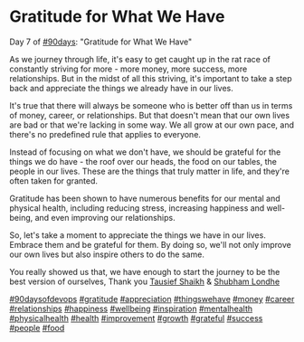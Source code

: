 # Gratitude for What We Have

Day 7 of [#90days](https://www.linkedin.com/feed/hashtag/?keywords=90days&highlightedUpdateUrns=urn%3Ali%3Aactivity%3A7022795970463608832): "Gratitude for What We Have"  
  
As we journey through life, it's easy to get caught up in the rat race of constantly striving for more - more money, more success, more relationships. But in the midst of all this striving, it's important to take a step back and appreciate the things we already have in our lives.  
  
It's true that there will always be someone who is better off than us in terms of money, career, or relationships. But that doesn't mean that our own lives are bad or that we're lacking in some way. We all grow at our own pace, and there's no predefined rule that applies to everyone.  
  
Instead of focusing on what we don't have, we should be grateful for the things we do have - the roof over our heads, the food on our tables, the people in our lives. These are the things that truly matter in life, and they're often taken for granted.  
  
Gratitude has been shown to have numerous benefits for our mental and physical health, including reducing stress, increasing happiness and well-being, and even improving our relationships.  
  
So, let's take a moment to appreciate the things we have in our lives. Embrace them and be grateful for them. By doing so, we'll not only improve our own lives but also inspire others to do the same.  
  
You really showed us that, we have enough to start the journey to be the best version of ourselves, Thank you [Tausief Shaikh](https://www.linkedin.com/in/ACoAAA-y4eMBDS3t7aG32tY5JnuUK-Xc8dgA5MY) & [Shubham Londhe](https://www.linkedin.com/in/ACoAABhZ4kMBt55axHJpEnVRp0UOUl-_JwwmPwk)  
  
[#90daysofdevops](https://www.linkedin.com/feed/hashtag/?keywords=90daysofdevops&highlightedUpdateUrns=urn%3Ali%3Aactivity%3A7022795970463608832) [#gratitude](https://www.linkedin.com/feed/hashtag/?keywords=gratitude&highlightedUpdateUrns=urn%3Ali%3Aactivity%3A7022795970463608832) [#appreciation](https://www.linkedin.com/feed/hashtag/?keywords=appreciation&highlightedUpdateUrns=urn%3Ali%3Aactivity%3A7022795970463608832) [#thingswehave](https://www.linkedin.com/feed/hashtag/?keywords=thingswehave&highlightedUpdateUrns=urn%3Ali%3Aactivity%3A7022795970463608832) [#money](https://www.linkedin.com/feed/hashtag/?keywords=money&highlightedUpdateUrns=urn%3Ali%3Aactivity%3A7022795970463608832) [#career](https://www.linkedin.com/feed/hashtag/?keywords=career&highlightedUpdateUrns=urn%3Ali%3Aactivity%3A7022795970463608832) [#relationships](https://www.linkedin.com/feed/hashtag/?keywords=relationships&highlightedUpdateUrns=urn%3Ali%3Aactivity%3A7022795970463608832) [#happiness](https://www.linkedin.com/feed/hashtag/?keywords=happiness&highlightedUpdateUrns=urn%3Ali%3Aactivity%3A7022795970463608832) [#wellbeing](https://www.linkedin.com/feed/hashtag/?keywords=wellbeing&highlightedUpdateUrns=urn%3Ali%3Aactivity%3A7022795970463608832) [#inspiration](https://www.linkedin.com/feed/hashtag/?keywords=inspiration&highlightedUpdateUrns=urn%3Ali%3Aactivity%3A7022795970463608832) [#mentalhealth](https://www.linkedin.com/feed/hashtag/?keywords=mentalhealth&highlightedUpdateUrns=urn%3Ali%3Aactivity%3A7022795970463608832) [#physicalhealth](https://www.linkedin.com/feed/hashtag/?keywords=physicalhealth&highlightedUpdateUrns=urn%3Ali%3Aactivity%3A7022795970463608832) [#health](https://www.linkedin.com/feed/hashtag/?keywords=health&highlightedUpdateUrns=urn%3Ali%3Aactivity%3A7022795970463608832) [#improvement](https://www.linkedin.com/feed/hashtag/?keywords=improvement&highlightedUpdateUrns=urn%3Ali%3Aactivity%3A7022795970463608832) [#growth](https://www.linkedin.com/feed/hashtag/?keywords=growth&highlightedUpdateUrns=urn%3Ali%3Aactivity%3A7022795970463608832) [#grateful](https://www.linkedin.com/feed/hashtag/?keywords=grateful&highlightedUpdateUrns=urn%3Ali%3Aactivity%3A7022795970463608832) [#success](https://www.linkedin.com/feed/hashtag/?keywords=success&highlightedUpdateUrns=urn%3Ali%3Aactivity%3A7022795970463608832) [#people](https://www.linkedin.com/feed/hashtag/?keywords=people&highlightedUpdateUrns=urn%3Ali%3Aactivity%3A7022795970463608832) [#food](https://www.linkedin.com/feed/hashtag/?keywords=food&highlightedUpdateUrns=urn%3Ali%3Aactivity%3A7022795970463608832)